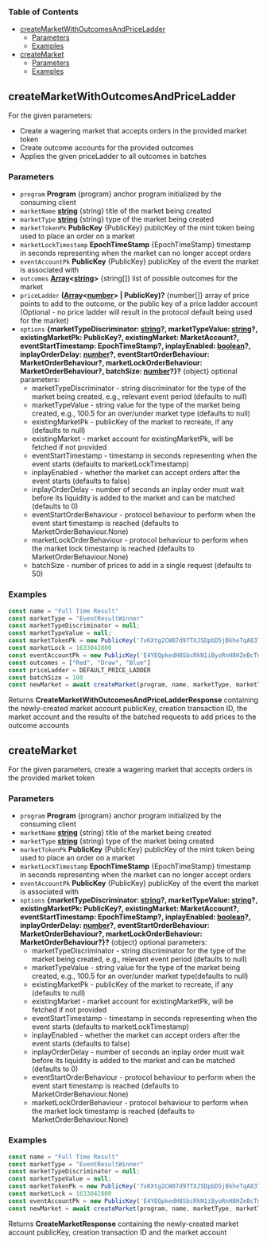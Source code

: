 <!-- Generated by documentation.js. Update this documentation by updating the source code. -->

### Table of Contents

*   [createMarketWithOutcomesAndPriceLadder][1]
    *   [Parameters][2]
    *   [Examples][3]
*   [createMarket][4]
    *   [Parameters][5]
    *   [Examples][6]

## createMarketWithOutcomesAndPriceLadder

For the given parameters:

*   Create a wagering market that accepts orders in the provided market token
*   Create outcome accounts for the provided outcomes
*   Applies the given priceLadder to all outcomes in batches

### Parameters

*   `program` **Program** {program} anchor program initialized by the consuming client
*   `marketName` **[string][7]** {string} title of the market being created
*   `marketType` **[string][7]** {string} type of the market being created
*   `marketTokenPk` **PublicKey** {PublicKey} publicKey of the mint token being used to place an order on a market
*   `marketLockTimestamp` **EpochTimeStamp** {EpochTimeStamp} timestamp in seconds representing when the market can no longer accept orders
*   `eventAccountPk` **PublicKey** {PublicKey} publicKey of the event the market is associated with
*   `outcomes` **[Array][8]<[string][7]>** {string\[]} list of possible outcomes for the market
*   `priceLadder` **([Array][8]<[number][9]> | PublicKey)?** {number\[]} array of price points to add to the outcome, or the public key of a price ladder account (Optional - no price ladder will result in the protocol default being used for the market)
*   `options` **{marketTypeDiscriminator: [string][7]?, marketTypeValue: [string][7]?, existingMarketPk: PublicKey?, existingMarket: MarketAccount?, eventStartTimestamp: EpochTimeStamp?, inplayEnabled: [boolean][10]?, inplayOrderDelay: [number][9]?, eventStartOrderBehaviour: MarketOrderBehaviour?, marketLockOrderBehaviour: MarketOrderBehaviour?, batchSize: [number][9]?}?** {object} optional parameters:  <ul>
        <li> marketTypeDiscriminator - string discriminator for the type of the market being created, e.g., relevant event period (defaults to null)</li>
        <li> marketTypeValue - string value for the type of the market being created, e.g., 100.5 for an over/under market type (defaults to null)</li>
        <li> existingMarketPk - publicKey of the market to recreate, if any (defaults to null)</li>
        <li> existingMarket - market account for existingMarketPk, will be fetched if not provided</li>
        <li> eventStartTimestamp - timestamp in seconds representing when the event starts (defaults to marketLockTimestamp)</li>
        <li> inplayEnabled - whether the market can accept orders after the event starts (defaults to false)</li>
        <li> inplayOrderDelay - number of seconds an inplay order must wait before its liquidity is added to the market and can be matched (defaults to 0)</li>
        <li> eventStartOrderBehaviour - protocol behaviour to perform when the event start timestamp is reached (defaults to MarketOrderBehaviour.None)</li>
        <li> marketLockOrderBehaviour - protocol behaviour to perform when the market lock timestamp is reached (defaults to MarketOrderBehaviour.None)</li>
        <li> batchSize - number of prices to add in a single request (defaults to 50)</li>
       </ul>

### Examples

```javascript
const name = "Full Time Result"
const marketType = "EventResultWinner"
const marketTypeDiscriminator = null;
const marketTypeValue = null;
const marketTokenPk = new PublicKey('7xKXtg2CW87d97TXJSDpbD5jBkheTqA83TZRuJosgAsU')
const marketLock = 1633042800
const eventAccountPk = new PublicKey('E4YEQpkedH8SbcRkN1iByoRnH8HZeBcTnqrrWkjpqLXA')
const outcomes = ["Red", "Draw", "Blue"]
const priceLadder = DEFAULT_PRICE_LADDER
const batchSize = 100
const newMarket = await createMarket(program, name, marketType, marketTypeDiscriminator, marketTypeValue, marketTokenPk, marketLock, eventAccountPk, outcomes, priceLadder, batchSize)
```

Returns **CreateMarketWithOutcomesAndPriceLadderResponse** containing the newly-created market account publicKey, creation transaction ID, the market account and the results of the batched requests to add prices to the outcome accounts

## createMarket

For the given parameters, create a wagering market that accepts orders in the provided market token

### Parameters

*   `program` **Program** {program} anchor program initialized by the consuming client
*   `marketName` **[string][7]** {string} title of the market being created
*   `marketType` **[string][7]** {string} type of the market being created
*   `marketTokenPk` **PublicKey** {PublicKey} publicKey of the mint token being used to place an order on a market
*   `marketLockTimestamp` **EpochTimeStamp** {EpochTimeStamp} timestamp in seconds representing when the market can no longer accept orders
*   `eventAccountPk` **PublicKey** {PublicKey} publicKey of the event the market is associated with
*   `options` **{marketTypeDiscriminator: [string][7]?, marketTypeValue: [string][7]?, existingMarketPk: PublicKey?, existingMarket: MarketAccount?, eventStartTimestamp: EpochTimeStamp?, inplayEnabled: [boolean][10]?, inplayOrderDelay: [number][9]?, eventStartOrderBehaviour: MarketOrderBehaviour?, marketLockOrderBehaviour: MarketOrderBehaviour?}?** {object} optional parameters:  <ul>
        <li> marketTypeDiscriminator - string discriminator for the type of the market being created, e.g., relevant event period (defaults to null)</li>
        <li> marketTypeValue - string value for the type of the market being created, e.g., 100.5 for an over/under market type(defaults to null)</li>
        <li> existingMarketPk - publicKey of the market to recreate, if any (defaults to null)</li>
        <li> existingMarket - market account for existingMarketPk, will be fetched if not provided</li>
        <li> eventStartTimestamp - timestamp in seconds representing when the event starts (defaults to marketLockTimestamp)</li>
        <li> inplayEnabled - whether the market can accept orders after the event starts (defaults to false)</li>
        <li> inplayOrderDelay - number of seconds an inplay order must wait before its liquidity is added to the market and can be matched (defaults to 0)</li>
        <li> eventStartOrderBehaviour - protocol behaviour to perform when the event start timestamp is reached (defaults to MarketOrderBehaviour.None)</li>
        <li> marketLockOrderBehaviour - protocol behaviour to perform when the market lock timestamp is reached (defaults to MarketOrderBehaviour.None)</li>
       </ul>

### Examples

```javascript
const name = "Full Time Result"
const marketType = "EventResultWinner"
const marketTypeDiscriminator = null;
const marketTypeValue = null;
const marketTokenPk = new PublicKey('7xKXtg2CW87d97TXJSDpbD5jBkheTqA83TZRuJosgAsU')
const marketLock = 1633042800
const eventAccountPk = new PublicKey('E4YEQpkedH8SbcRkN1iByoRnH8HZeBcTnqrrWkjpqLXA')
const newMarket = await createMarket(program, name, marketType, marketTypeDiscriminator, marketTypeValue, marketTokenPk, marketLock, eventAccountPk, outcomes)
```

Returns **CreateMarketResponse** containing the newly-created market account publicKey, creation transaction ID and the market account

[1]: #createmarketwithoutcomesandpriceladder

[2]: #parameters

[3]: #examples

[4]: #createmarket

[5]: #parameters-1

[6]: #examples-1

[7]: https://developer.mozilla.org/docs/Web/JavaScript/Reference/Global_Objects/String

[8]: https://developer.mozilla.org/docs/Web/JavaScript/Reference/Global_Objects/Array

[9]: https://developer.mozilla.org/docs/Web/JavaScript/Reference/Global_Objects/Number

[10]: https://developer.mozilla.org/docs/Web/JavaScript/Reference/Global_Objects/Boolean
